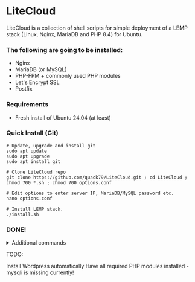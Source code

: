# LiteCloud

LiteCloud is a collection of shell scripts for simple deployment of a LEMP stack (Linux, Nginx, MariaDB and PHP 8.4) for Ubuntu.

### The following are going to be installed:

-   Nginx
-   MariaDB (or MySQL)
-   PHP-FPM + commonly used PHP modules
-   Let's Encrypt SSL
-   Postfix

### Requirements

-   Fresh install of Ubuntu 24.04 (at least)

### Quick Install (Git)

    # Update, upgrade and install git
    sudo apt update
    sudo apt upgrade
    sudo apt install git

    # Clone LiteCloud repo
    git clone https://github.com/quack79/LiteCloud.git ; cd LiteCloud ; chmod 700 *.sh ; chmod 700 options.conf

    # Edit options to enter server IP, MariaDB/MySQL password etc.
    nano options.conf

    # Install LEMP stack.
    ./install.sh

### DONE!

<details>

<summary>Additional commands</summary>

#### Add a new Linux user, and add to sudoer (if root was disabled in options).

    # To add user
    adduser johnsmith

    # To add user to sudoer
    usermod -aG sudo johnsmith

#### Add domain to the user

    # Add domains to the user
    ./domain.sh add johnsmith yourdomain.com
    ./domain.sh add johnsmith subdomain.yourdomain.com

    # Add SSL certificates using Let's Encrypt
    ./domain.sh ssl johnsmith yourdomain.com
    ./domain.sh ssl johnsmith subdomain.yourdomain.com

    # Install Adminer or phpMyAdmin
    ./setup.sh dbgui

    # Enable/disable public viewing of Adminer/phpMyAdmin
    ./domain.sh dbgui on
    ./domain.sh dbgui off

#### Database and database user management

    # Create and drop database
    ./database.sh add db - Create new database
    ./database.sh rem db - Destroy a database (cannot be undone)

    # Create and remove user
    ./database.sh add user - Create new user
    ./database.sh add super_user - Create new SUPER user
    ./database.sh rem user - Remove a user (cannot be undone)

</details>

TODO:

Install Wordpress automatically
Have all required PHP modules installed - mysqli is missing currently!
